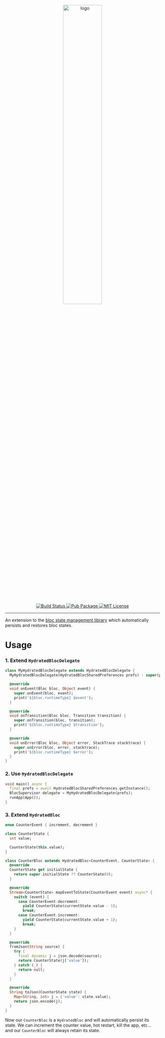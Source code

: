 <p align="center">
  <img src="https://github.com/felangel/hydrated_bloc/raw/master/docs/assets/hydrated_bloc_logo.png" width="50%" alt="logo" />
  <br/>
  <a href="https://circleci.com/gh/felangel/hydrated_bloc">
    <img alt="Build Status" src="https://circleci.com/gh/felangel/hydrated_bloc.svg?style=shield">
  </a>
  <a href="https://pub.dartlang.org/packages/hydrated_bloc">
    <img alt="Pub Package" src="https://img.shields.io/pub/v/hydrated_bloc.svg">
  </a>
  <a href="https://opensource.org/licenses/MIT">
    <img alt="MIT License" src="https://img.shields.io/badge/License-MIT-blue.svg">
  </a>  
</p>

---

An extension to the [bloc state management library](https://github.com/felangel/bloc) which automatically persists and restores bloc states.

# Usage

### 1. Extend `HydratedBlocDelegate`

```dart
class MyHydratedBlocDelegate extends HydratedBlocDelegate {
  MyHydratedBlocDelegate(HydratedBlocSharedPreferences prefs) : super(prefs);

  @override
  void onEvent(Bloc bloc, Object event) {
    super.onEvent(bloc, event);
    print('${bloc.runtimeType} $event');
  }

  @override
  void onTransition(Bloc bloc, Transition transition) {
    super.onTransition(bloc, transition);
    print('${bloc.runtimeType} $transition');
  }

  @override
  void onError(Bloc bloc, Object error, StackTrace stacktrace) {
    super.onError(bloc, error, stacktrace);
    print('${bloc.runtimeType} $error');
  }
}
```

### 2. Use `HydratedBlocDelegate`

```dart
void main() async {
  final prefs = await HydratedBlocSharedPreferences.getInstance();
  BlocSupervisor.delegate = MyHydratedBlocDelegate(prefs);
  runApp(App());
}
```

### 3. Extend `HydratedBloc`

```dart
enum CounterEvent { increment, decrement }

class CounterState {
  int value;

  CounterState(this.value);
}

class CounterBloc extends HydratedBloc<CounterEvent, CounterState> {
  @override
  CounterState get initialState {
    return super.initialState ?? CounterState(0);
  }

  @override
  Stream<CounterState> mapEventToState(CounterEvent event) async* {
    switch (event) {
      case CounterEvent.decrement:
        yield CounterState(currentState.value - 1);
        break;
      case CounterEvent.increment:
        yield CounterState(currentState.value + 1);
        break;
    }
  }

  @override
  fromJson(String source) {
    try {
      final dynamic j = json.decode(source);
      return CounterState(j['value']);
    } catch (_) {
      return null;
    }
  }

  @override
  String toJson(CounterState state) {
    Map<String, int> j = {'value': state.value};
    return json.encode(j);
  }
}
```

Now our `CounterBloc` is a `HydratedBloc` and will automatically persist its state. We can increment the counter value, hot restart, kill the app, etc... and our `CounterBloc` will always retain its state.
